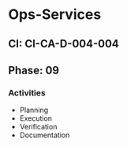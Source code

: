 # Ops-Services

## CI: CI-CA-D-004-004
## Phase: 09

### Activities
- Planning
- Execution
- Verification
- Documentation
